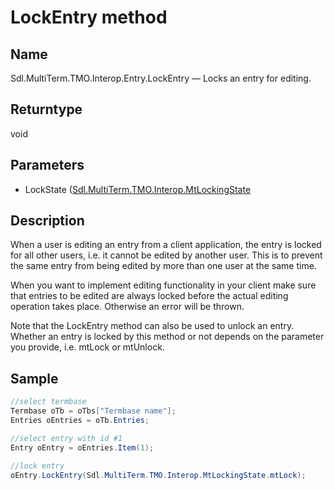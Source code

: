 # LockEntry method
## Name

Sdl.MultiTerm.TMO.Interop.Entry.LockEntry —          Locks an entry for editing.


## Returntype
void



## Parameters
* LockState ([Sdl.MultiTerm.TMO.Interop.MtLockingState](Sdl.MultiTerm.TMO.Interop.MtLockingState.md)

## Description

When a user is editing an entry from a client application, the entry is locked for all other users, i.e. it cannot be edited by another user. This is to prevent the same entry from being edited by more than one user at the same time.

When you want to implement editing functionality in your client make sure that entries to be edited are always locked before the actual editing operation takes place. Otherwise an error will be thrown.

Note that the LockEntry method can also be used to unlock an entry. Whether an entry is locked by this method or not depends on the parameter you provide, i.e. mtLock or mtUnlock.

## Sample


```cs
//select termbase
Termbase oTb = oTbs["Termbase name"];
Entries oEntries = oTb.Entries;

//select entry with id #1 
Entry oEntry = oEntries.Item(1);

//lock entry
oEntry.LockEntry(Sdl.MultiTerm.TMO.Interop.MtLockingState.mtLock);
```

